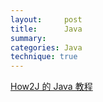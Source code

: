 ```yaml
---
layout:     post
title:      Java
summary:  
categories: Java
technique: true
---
```




[How2J 的 Java 教程](http://how2j.cn/)

